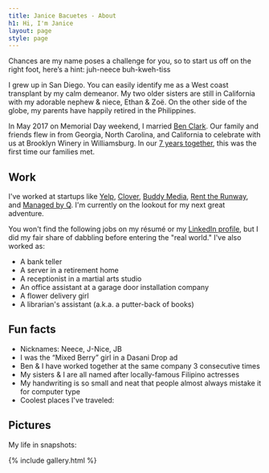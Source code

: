 ```yaml
---
title: Janice Bacuetes - About
h1: Hi, I'm Janice
layout: page
style: page
---
```


Chances are my name poses a challenge for you, so to start us off on the right foot, here’s a hint: juh-neece buh-kweh-tiss

I grew up in San Diego. You can easily identify me as a West coast transplant by my calm demeanor. My two older sisters are still in California with my adorable nephew & niece, Ethan & Zoë. On the other side of the globe, my parents have happily retired in the Philippines.

In May 2017 on Memorial Day weekend, I married [Ben Clark](https://clarkbk.com/about/). Our family and friends flew in from Georgia, North Carolina, and California to celebrate with us at Brooklyn Winery in Williamsburg. In our [7 years together](https://janiceandben.com/story/), this was the first time our families met.



## Work

I've worked at startups like [Yelp](http://www.yelp.com/nyc), [Clover](https://www.clover.com/), [Buddy Media](http://www.exacttarget.com/products/social-media-marketing/buddy-media), [Rent the Runway](https://www.renttherunway.com/), and [Managed by Q](https://www.managedbyq.com/). I'm currently on the lookout for my next great adventure.

You won't find the following jobs on my résumé or my [LinkedIn profile](https://www.linkedin.com/in/jbacuetes
), but I did my fair share of dabbling before entering the "real world." I've also worked as:

* A bank teller
* A server in a retirement home
* A receptionist in a martial arts studio
* An office assistant at a garage door installation company
* A flower delivery girl
* A librarian's assistant (a.k.a. a putter-back of books)


## Fun facts

* Nicknames: Neece, J-Nice, JB
* I was the “Mixed Berry” girl in a Dasani Drop ad
* Ben & I have worked together at the same company 3 consecutive times
* My sisters & I are all named after locally-famous Filipino actresses
* My handwriting is so small and neat that people almost always mistake it for computer type
* Coolest places I've traveled: <span id="vacations" style="display:none">Maldives</span>




## Pictures

My life in snapshots:

{% include gallery.html %}

